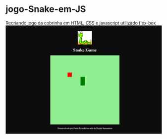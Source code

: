 # jogo-Snake-em-JS
Recriando jogo da cobrinha em HTML, CSS e javascript
utilizado flex-box
![Screenshot](imagem/print.png)
